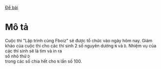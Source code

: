 [Đề bài](https://atcoder.jp/contests/ABC100/tasks/abc100_b)

# Mô tả
Cuộc thi "Lập trình cùng Fboiz" sẽ được tổ chức vào ngày hôm nay. Giám khảo của cuộc thi cho các thí sinh 2 số nguyên dương `N` và `D`. Nhiệm vụ của các thí sinh sẽ là tìm và in ra <br/>số nhỏ thứ `D`<br/> trong các số chia hết cho `N` lần số 100.
